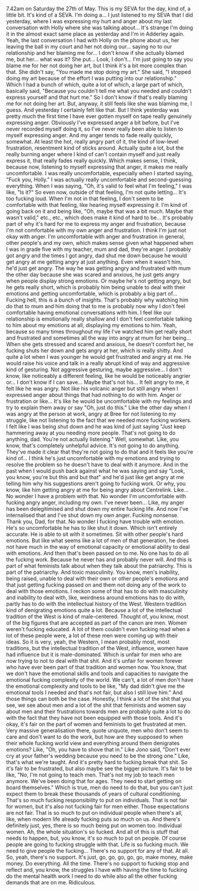 ﻿7.42am on Saturday the 27th of May. This is my SEVA for the day, kind of, a little bit.
It's kind of a SEVA. I'm doing a... I just listened to my SEVA that I did yesterday,
where I was expressing my hurt and anger about my last conversation with Holly where she
was talking about... It's strange I'm doing it in the almost exact same place as yesterday
and I'm in Adderley again. Yeah, the last conversation I had with Holly on the phone
about us, her leaving the ball in my court and her not doing our... saying no to our
relationship and her blaming me for... I don't know if she actually blamed me, but
her... what was it? She put... Look, I don't... I'm just going to say you blame me for her
not doing her art, but I think it's a bit more complex than that. She didn't say, "You
made me stop doing my art." She said, "I stopped doing my art because of the effort
I was putting into our relationship." Which I had a bunch of which, quite a lot of which,
a large part of which, basically said, "Because you couldn't tell me what you needed and couldn't
express yourself and that hurt me." So I don't know if that's really blaming me for not doing
her art. But, anyway, it still feels like she was blaming me, I guess. And yesterday I certainly
felt like that. But I think yesterday was pretty much the first time I have ever gotten
myself on tape really genuinely expressing anger. Obviously I've expressed anger a bit
before, but I've never recorded myself doing it, so I've never really been able to listen
to myself expressing anger. And my anger tends to fade really quickly, somewhat. At least
the hot, really angry part of it, the kind of low-level frustration, resentment kind
of sticks around. Actually quite a lot, but the really burning anger where I kind of can't
contain myself and just really express it, that really fades really quickly. Which makes
sense, I think, because now, listening to myself expressing that anger, it makes me
really uncomfortable. I was really uncomfortable, especially when I started saying, "Fuck you,
Holly." I was actually really uncomfortable and second-guessing everything. When I was
saying, "Oh, it's valid to feel what I'm feeling," I was like, "Is it?" So even now,
outside of that feeling, I'm not quite letting... It's too fucking loud. When I'm not in that
feeling, I don't seem to be comfortable with that feeling, like hearing myself expressing
it. I'm kind of going back on it and being like, "Oh, maybe that was a bit much. Maybe
that wasn't valid," etc., etc., which does make it kind of hard to be... It's probably
part of why it's hard for me to express my anger and frustration, because I'm not comfortable
with my own anger and frustration. I think I'm just not okay with anger. I'm uncomfortable
with anger and frustration in general, other people's and my own, which makes sense given
what happened when I was in grade five with my teacher, mum and dad, they're anger. I
probably got angry and the times I got angry, dad shut me down because he would get angry
at me getting angry at just anything. Even when it wasn't him, he'd just get angry. The
way he was getting angry and frustrated with mum the other day because she was scared and
anxious, he just gets angry when people display strong emotions. Or maybe he's not getting
angry, but he gets really short, which is probably him being unable to deal with their
emotions and getting uncomfortable, which is probably a big part of... Fucking hell,
this is a bunch of insights. That's probably why watching him do that to mum and him doing
that to me is probably now why I don't feel comfortable having emotional conversations
with him. I feel like our relationship is emotionally really shallow and I don't feel
comfortable talking to him about my emotions at all, displaying my emotions to him. Yeah,
because so many times throughout my life I've watched him get really short and frustrated
and sometimes all the way into angry at mum for her being... When she gets stressed and
scared and anxious, he doesn't comfort her, he fucking shuts her down and gets angry at
her, which is really shitty. And quite a lot when I was younger he would get frustrated
and angry at me. He would raise his voice and talk in a really abrupt kind of way and
aggressive kind of gesturing. Not aggressive gesturing, maybe aggressive... I don't know,
like noticeably a different feeling, like he would be noticeably angrier or... I don't
know if I can save... Maybe that's not his... It felt angry to me, it felt like he was angry.
Not like his volcanic anger but still angry when I expressed anger about things that had
nothing to do with him. Anger or frustration or like... It's like he would be uncomfortable
with my feelings and try to explain them away or say "Oh, just do this." Like the other
day when I was angry at the person at work, angry at Bree for not listening to my struggle,
like not listening to the fact that we needed more fucking workers. I felt like I was being
shut down and he was kind of just saying "Just keep hammering away at you needing more people.
That's not going to do anything, dad. You're not actually listening." Well, somewhat. Like,
you know, that's completely unhelpful advice. It's not going to do anything. They've made
it clear that they're not going to do that and it feels like you're kind of... I think
he's just uncomfortable with my emotions and trying to resolve the problem so he doesn't
have to deal with it anymore. And in the past when I would push back against what he was
saying and say "Look, you know, you're but this and but that" and he'd just like get angry
at me telling him why his suggestions aren't going to fucking work. Or why, you know, like
him getting angry at me for being angry about Centrelink. Like... No wonder I have a problem
with that. No wonder I'm uncomfortable with fucking angry anger, including my own. I've
never been... Like, my anger has been delegitimised and shut down my entire fucking life. And
now I've internalised that and I've shut down my own anger. Fucking nonsense. Thank you,
Dad, for that. No wonder I fucking have trouble with emotion. He's so uncomfortable he has
to like shut it down. Which isn't entirely accurate. He is able to sit with it sometimes.
Sit with other people's hard emotions. But like what seems like a lot of men of that generation,
he does not have much in the way of emotional capacity or emotional ability to deal with
emotions. And then that's been passed on to me. No one has to do all the fucking work.
Because he never has and probably never will. And this is part of what feminists talk about
when they talk about the patriarchy. This is part of the patriarchy. And toxic masculinity.
You know, men's inability, being raised, unable to deal with their own or other people's emotions
and that just getting fucking passed on and them not doing any of the work to deal with
those emotions. I reckon some of that has to do with masculinity and inability to deal
with, like, weirdness around emotions has to do with, partly has to do with the intellectual
history of the West. Western tradition kind of denigrating emotions quite a lot. Because
a lot of the intellectual tradition of the West is kind of male-centered. Thought of,
you know, most of the big figures that are accepted as part of the canon are men. Women
weren't fucking educated. A lot of them couldn't even fucking read when a lot of these people
were, a lot of these men were coming up with their ideas. So it is very, yeah, the Western,
I mean probably most, most traditions, but the intellectual tradition of the West, influence,
women have had influence but it is male-dominated. Which is unfair for men who are now trying
to not to deal with that shit. And it's unfair for women forever who have ever been part
of that tradition and women now. You know, that we don't have the emotional skills and
tools and capacities to navigate the emotional fucking complexity of the world. We can't,
a lot of men don't have the emotional complexity and tools to be like, "My dad didn't give
me the emotional tools I needed and that's not fair, but also I still love him." And
those things can both be the case. Honestly, I think a lot of the shit that you see, we
see about men and a lot of the shit that feminists and women say about men and their frustrations
towards men are probably quite a lot to do with the fact that they have not been equipped
with those tools. And it's okay, it's fair on the part of women and feminists to get
frustrated at men. Very massive generalisation there, quote unquote, men who don't seem to
care and don't want to do the work, but how are they supposed to when their whole fucking
world view and everything around them denigrates emotions? Like, "Oh, you have to shove that
in." Like Jono said, "Don't ever cry at your father's wedding because you need to be the
strong one." Like, that's what we're taught. And it's pretty hard to fucking break that
shit. So it's fair to be frustrated, but also maybe see the bigger picture. It's fair to
be like, "No, I'm not going to teach men. That's not my job to teach men anymore. We've
been doing that for ages. They need to start getting on board themselves." Which is true,
men do need to do that, but you can't just expect them to break these thousands of years
of cultural conditioning. That's so much fucking responsibility to put on individuals. That
is not fair for women, but it's also not fucking fair for men either. Those expectations are
not fair. That is so much to put on individual people when there's all, like, when modern
life already fucking puts so much on us. And there's definitely just, yes, there is so much
being put on women too. Individual women. Ah, the whole situation's so fucked. And all
of this is stuff that needs to happen, but, you know, it's so much to put on people. Of
course people are going to fucking struggle with that. Life is so fucking much. We need
to give people the fucking... There's no support for any of that. At all. So, yeah, there's
no support. It's just, go, go, go, go, go, make money, make money. Do everything. All
the time. There's no support to fucking stop and reflect and, you know, the struggles I
have with having the time to fucking do the mental health work I need to do while also
all the other fucking demands that are on me. Ridiculous.
